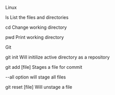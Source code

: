 Linux

ls  List the files and directories

cd Change working directory

pwd Print working directory

Git

git init Will initilize active directory as a repository

git add \[file\] Stages a file for commit

--all option will stage all files

git reset \[file\] Will unstage a file

 

